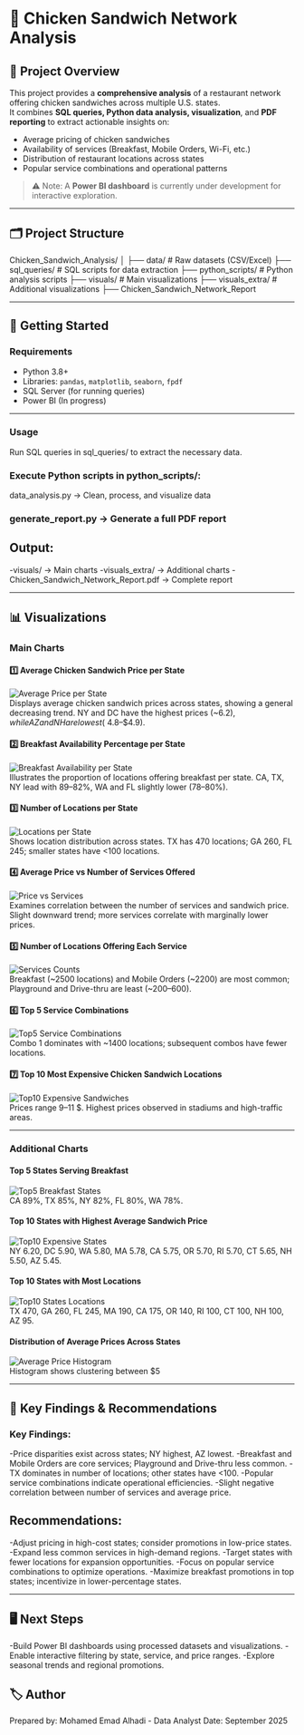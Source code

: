 # 🍗 Chicken Sandwich Network Analysis

## 📖 Project Overview
This project provides a **comprehensive analysis** of a restaurant network offering chicken sandwiches across multiple U.S. states.  
It combines **SQL queries, Python data analysis, visualization**, and **PDF reporting** to extract actionable insights on:

- Average pricing of chicken sandwiches
- Availability of services (Breakfast, Mobile Orders, Wi-Fi, etc.)
- Distribution of restaurant locations across states
- Popular service combinations and operational patterns

> ⚠️ Note: A **Power BI dashboard** is currently under development for interactive exploration.

---

## 🗂️ Project Structure

Chicken_Sandwich_Analysis/
│
├── data/ # Raw datasets (CSV/Excel)
├── sql_queries/ # SQL scripts for data extraction
├── python_scripts/ # Python analysis scripts
├── visuals/ # Main visualizations
├── visuals_extra/ # Additional visualizations
├── Chicken_Sandwich_Network_Report

---

## 🚀 Getting Started

### Requirements
- Python 3.8+
- Libraries: `pandas`, `matplotlib`, `seaborn`, `fpdf`
- SQL Server (for running queries)
- Power BI (In progress)

---

### Usage
Run SQL queries in sql_queries/ to extract the necessary data.

### Execute Python scripts in python_scripts/:
data_analysis.py → Clean, process, and visualize data

### generate_report.py → Generate a full PDF report

## Output:
-visuals/ → Main charts
-visuals_extra/ → Additional charts
-Chicken_Sandwich_Network_Report.pdf → Complete report

---

## 📊 Visualizations

### Main Charts

#### 1️⃣ Average Chicken Sandwich Price per State
![Average Price per State](visuals/avg_price_per_state.png)  
Displays average chicken sandwich prices across states, showing a general decreasing trend. NY and DC have the highest prices (~$6.2), while AZ and NH are lowest (~$4.8–$4.9).

#### 2️⃣ Breakfast Availability Percentage per State
![Breakfast Availability per State](visuals/breakfast_percentage_per_state.png)  
Illustrates the proportion of locations offering breakfast per state. CA, TX, NY lead with 89–82%, WA and FL slightly lower (78–80%).

#### 3️⃣ Number of Locations per State
![Locations per State](visuals/locations_per_state.png)  
Shows location distribution across states. TX has 470 locations; GA 260, FL 245; smaller states have <100 locations.

#### 4️⃣ Average Price vs Number of Services Offered
![Price vs Services](visuals/price_vs_services.png)  
Examines correlation between the number of services and sandwich price. Slight downward trend; more services correlate with marginally lower prices.

#### 5️⃣ Number of Locations Offering Each Service
![Services Counts](visuals/services_counts.png)  
Breakfast (~2500 locations) and Mobile Orders (~2200) are most common; Playground and Drive-thru are least (~200–600).

#### 6️⃣ Top 5 Service Combinations
![Top5 Service Combinations](visuals/top5_service_combinations.png)  
Combo 1 dominates with ~1400 locations; subsequent combos have fewer locations.

#### 7️⃣ Top 10 Most Expensive Chicken Sandwich Locations
![Top10 Expensive Sandwiches](visuals/top10_expensive_sandwiches.png)  
Prices range 9–11 $. Highest prices observed in stadiums and high-traffic areas.

---

### Additional Charts

#### Top 5 States Serving Breakfast
![Top5 Breakfast States](visuals_extra/top5_breakfast_states.png)  
CA 89%, TX 85%, NY 82%, FL 80%, WA 78%.

#### Top 10 States with Highest Average Sandwich Price
![Top10 Expensive States](visuals_extra/top10_expensive_states.png)  
NY 6.20, DC 5.90, WA 5.80, MA 5.78, CA 5.75, OR 5.70, RI 5.70, CT 5.65, NH 5.50, AZ 5.45.

#### Top 10 States with Most Locations
![Top10 States Locations](visuals_extra/top10_states_locations.png)  
TX 470, GA 260, FL 245, MA 190, CA 175, OR 140, RI 100, CT 100, NH 100, AZ 95.

#### Distribution of Average Prices Across States
![Average Price Histogram](visuals_extra/avg_price_histogram.png)  
Histogram shows clustering between $5

---

## 📌 Key Findings & Recommendations
### Key Findings:
-Price disparities exist across states; NY highest, AZ lowest.
-Breakfast and Mobile Orders are core services; Playground and Drive-thru less common.
-TX dominates in number of locations; other states have <100.
-Popular service combinations indicate operational efficiencies.
-Slight negative correlation between number of services and average price.

## Recommendations:
-Adjust pricing in high-cost states; consider promotions in low-price states.
-Expand less common services in high-demand regions.
-Target states with fewer locations for expansion opportunities.
-Focus on popular service combinations to optimize operations.
-Maximize breakfast promotions in top states; incentivize in lower-percentage states.

---

## 🖥️ Next Steps
-Build Power BI dashboards using processed datasets and visualizations.
-Enable interactive filtering by state, service, and price ranges.
-Explore seasonal trends and regional promotions.

## 🏷️ Author
Prepared by: Mohamed Emad Alhadi - Data Analyst
Date: September 2025
